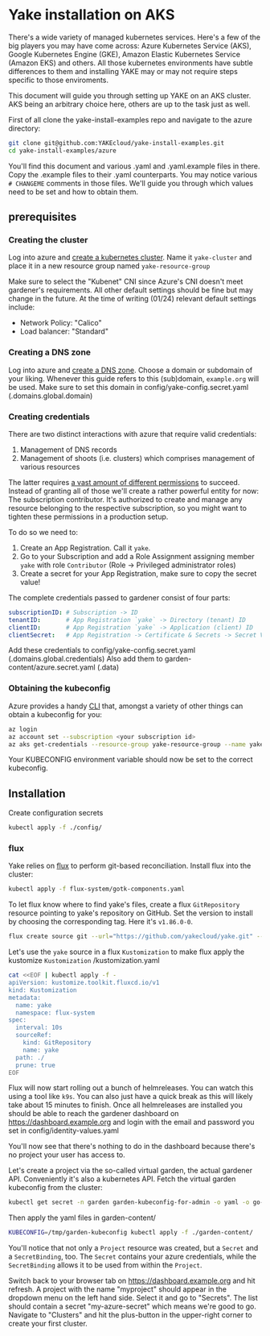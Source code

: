 # Yake installation on AKS

There's a wide variety of managed kubernetes services. Here's a few of the big players you may have come across: Azure
Kubernetes Service (AKS), Google Kubernetes Engine (GKE), Amazon Elastic Kubernetes Service (Amazon EKS) and others.
All those kubernetes environments have subtle differences to them and installing YAKE may or may not require steps
specific to those enviroments.

This document will guide you through setting up YAKE on an AKS cluster. AKS being an arbitrary choice here, others are
up to the task just as well.

First of all clone the yake-install-examples repo and navigate to the azure directory:

```sh
git clone git@github.com:YAKEcloud/yake-install-examples.git
cd yake-install-examples/azure
```

You'll find this document and various .yaml and .yaml.example files in there. Copy the .example files to their .yaml
counterparts. You may notice various `# CHANGEME` comments in those files. We'll guide you through which values need to
be set and how to obtain them.

## prerequisites

### Creating the cluster

Log into azure and [create a kubernetes cluster](https://portal.azure.com/#create/Microsoft.AKS). Name it `yake-cluster`
and place it in a new resource group named `yake-resource-group`

Make sure to select the "Kubenet" CNI since Azure's CNI doesn't meet gardener's requirements. All other default settings
should be fine but may change in the future.
At the time of writing (01/24) relevant default settings include:

- Network Policy: "Calico"
- Load balancer: "Standard"

### Creating a DNS zone

Log into azure and [create a DNS zone](https://portal.azure.com/#create/Microsoft.DnsZone-ARM).
Choose a domain or subdomain of your liking. Whenever this guide refers to this (sub)domain, `example.org` will be used.
Make sure to set this domain in config/yake-config.secret.yaml (.domains.global.domain)

### Creating credentials

There are two distinct interactions with azure that require valid credentials:

1. Management of DNS records
2. Management of shoots (i.e. clusters) which comprises management of various resources

The latter
requires [a vast amount of different permissions](https://gardener.cloud/docs/extensions/infrastructure-extensions/gardener-extension-provider-azure/azure-permissions/)
to succeed.
Instead of granting all of those we'll create a rather powerful entity for now: The subscription contributor. It's
authorized to create and manage any resource belonging to the respective subscription, so you might want to tighten
these permissions in a production setup.

To do so we need to:

1. Create an App Registration. Call it `yake`.
2. Go to your Subscription and add a Role Assignment assigning member `yake` with role `Contributor` (Role -> Privileged
   administrator roles)
3. Create a secret for your App Registration, make sure to copy the secret value!

The complete credentials passed to gardener consist of four parts:

```yaml 
subscriptionID: # Subscription -> ID
tenantID:       # App Registration `yake` -> Directory (tenant) ID
clientID:       # App Registration `yake` -> Application (client) ID
clientSecret:   # App Registration -> Certificate & Secrets -> Secret Value
```

Add these credentials to config/yake-config.secret.yaml (.domains.global.credentials)
Also add them to garden-content/azure.secret.yaml (.data)

### Obtaining the kubeconfig

Azure provides a handy [CLI](https://learn.microsoft.com/en-us/cli/azure/install-azure-cli) that, amongst a variety of
other things can obtain a kubeconfig for you:

```sh
az login
az account set --subscription <your subscription id>
az aks get-credentials --resource-group yake-resource-group --name yake-cluster
```

Your KUBECONFIG environment variable should now be set to the correct kubeconfig.

## Installation

Create configuration secrets

```sh
kubectl apply -f ./config/
```

### flux

Yake relies on [flux](https://github.com/fluxcd/flux2/) to perform git-based reconciliation.
Install flux into the cluster:

```sh
kubectl apply -f flux-system/gotk-components.yaml
```

To let flux know where to find yake's files, create a flux `GitRepository` resource pointing to yake's repository on
GitHub.
Set the version to install by choosing the corresponding tag. Here it's `v1.86.0-0`.

```sh
flux create source git --url="https://github.com/yakecloud/yake.git" --tag=v1.86.0-2 yake
```

Let's use the `yake` source in a flux `Kustomization` to make flux apply the kustomize `Kustomization`
/kustomization.yaml

```sh
cat <<EOF | kubectl apply -f -
apiVersion: kustomize.toolkit.fluxcd.io/v1
kind: Kustomization
metadata:
  name: yake
  namespace: flux-system
spec:
  interval: 10s
  sourceRef:
    kind: GitRepository
    name: yake
  path: ./
  prune: true
EOF
```

Flux will now start rolling out a bunch of helmreleases. You can watch this using a tool like `k9s`. You can also just
have a quick break as this will likely take about 15 minutes to finish.
Once all helmreleases are installed you should be able to reach the gardener dashboard on https://dashboard.example.org
and login with the email and password you set in config/identity-values.yaml

You'll now see that there's nothing to do in the dashboard because there's no project your user has access to.

Let's create a project via the so-called virtual garden, the actual gardener API. Conveniently it's also a kubernetes
API.
Fetch the virtual garden kubeconfig from the cluster:

```sh
kubectl get secret -n garden garden-kubeconfig-for-admin -o yaml -o go-template='{{.data.kubeconfig|base64decode}}' > /tmp/garden-kubeconfig
```

Then apply the yaml files in garden-content/

```sh
KUBECONFIG=/tmp/garden-kubeconfig kubectl apply -f ./garden-content/
```

You'll notice that not only a `Project` resource was created, but a `Secret` and a `SecretBinding`, too. The `Secret`
contains your azure credentials, while the `SecretBinding` allows it to be used from within the `Project`.

Switch back to your browser tab on https://dashboard.example.org and hit refresh. A project with the name
"myproject" should appear in the dropdown menu on the left hand side. Select it and go to "Secrets". The list should
contain a secret "my-azure-secret" which means we're good to go. Navigate to "Clusters" and hit the plus-button in the
upper-right corner to create your first cluster.

